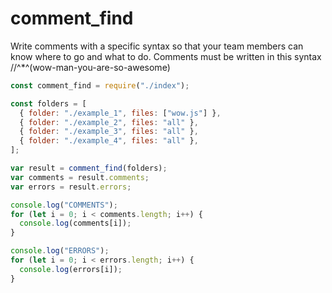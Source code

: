 # comment_find

Write comments with a specific syntax so that your team members can know where to go and what to do. Comments must be written in this syntax //^\*^(wow-man-you-are-so-awesome)

```js
const comment_find = require("./index");

const folders = [
  { folder: "./example_1", files: ["wow.js"] },
  { folder: "./example_2", files: "all" },
  { folder: "./example_3", files: "all" },
  { folder: "./example_4", files: "all" },
];

var result = comment_find(folders);
var comments = result.comments;
var errors = result.errors;

console.log("COMMENTS");
for (let i = 0; i < comments.length; i++) {
  console.log(comments[i]);
}

console.log("ERRORS");
for (let i = 0; i < errors.length; i++) {
  console.log(errors[i]);
}
```
